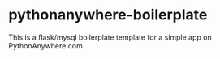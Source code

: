 # pythonanywhere-boilerplate
This is a flask/mysql boilerplate template for a simple app on PythonAnywhere.com
